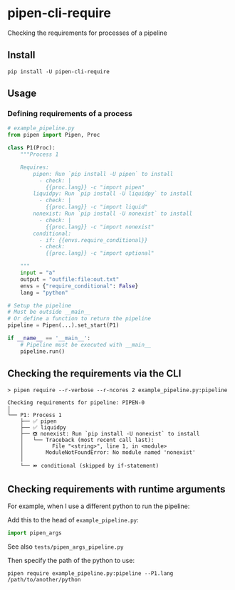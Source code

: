 # pipen-cli-require

Checking the requirements for processes of a pipeline

## Install

```shell
pip install -U pipen-cli-require
```

## Usage

### Defining requirements of a process

```python
# example_pipeline.py
from pipen import Pipen, Proc

class P1(Proc):
    """Process 1

    Requires:
        pipen: Run `pip install -U pipen` to install
          - check: |
            {{proc.lang}} -c "import pipen"
        liquidpy: Run `pip install -U liquidpy` to install
          - check: |
            {{proc.lang}} -c "import liquid"
        nonexist: Run `pip install -U nonexist` to install
          - check: |
            {{proc.lang}} -c "import nonexist"
        conditional:
          - if: {{envs.require_conditional}}
          - check:
            {{proc.lang}} -c "import optional"

    """
    input = "a"
    output = "outfile:file:out.txt"
    envs = {"require_conditional": False}
    lang = "python"

# Setup the pipeline
# Must be outside __main__
# Or define a function to return the pipeline
pipeline = Pipen(...).set_start(P1)

if __name__ == '__main__':
    # Pipeline must be executed with __main__
    pipeline.run()
```

## Checking the requirements via the CLI

```shell
> pipen require --r-verbose --r-ncores 2 example_pipeline.py:pipeline

Checking requirements for pipeline: PIPEN-0
│
└── P1: Process 1
    ├── ✅ pipen
    ├── ✅ liquidpy
    ├── ❎ nonexist: Run `pip install -U nonexist` to install
    │   └── Traceback (most recent call last):
    │         File "<string>", line 1, in <module>
    │       ModuleNotFoundError: No module named 'nonexist'
    │
    └── ⏩ conditional (skipped by if-statement)
```

## Checking requirements with runtime arguments

For example, when I use a different python to run the pipeline:

Add this to the head of `example_pipeline.py`:

```python
import pipen_args
```

See also `tests/pipen_args_pipeline.py`

Then specify the path of the python to use:

```shell
pipen require example_pipeline.py:pipeline --P1.lang /path/to/another/python
```
